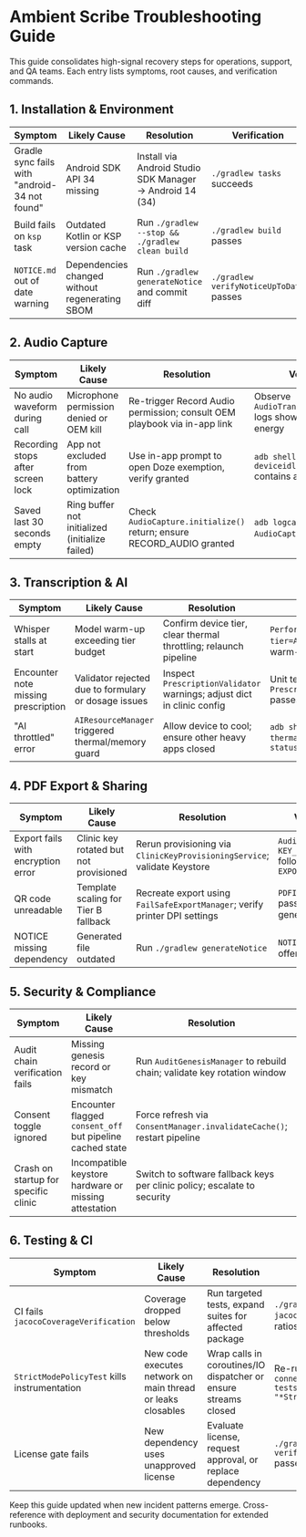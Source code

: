 # Ambient Scribe Troubleshooting Guide

This guide consolidates high-signal recovery steps for operations, support, and QA teams. Each entry lists symptoms, root causes, and verification commands.

## 1. Installation & Environment

| Symptom | Likely Cause | Resolution | Verification |
| --- | --- | --- | --- |
| Gradle sync fails with "android-34 not found" | Android SDK API 34 missing | Install via Android Studio SDK Manager → Android 14 (34) | `./gradlew tasks` succeeds |
| Build fails on `ksp` task | Outdated Kotlin or KSP version cache | Run `./gradlew --stop && ./gradlew clean build` | `./gradlew build` passes |
| `NOTICE.md` out of date warning | Dependencies changed without regenerating SBOM | Run `./gradlew generateNotice` and commit diff | `./gradlew verifyNoticeUpToDate` passes |

## 2. Audio Capture

| Symptom | Likely Cause | Resolution | Verification |
| --- | --- | --- | --- |
| No audio waveform during call | Microphone permission denied or OEM kill | Re-trigger Record Audio permission; consult OEM playbook via in-app link | Observe `AudioTranscriptionPipeline` logs showing non-zero energy |
| Recording stops after screen lock | App not excluded from battery optimization | Use in-app prompt to open Doze exemption, verify granted | `adb shell dumpsys deviceidle whitelist` contains app ID |
| Saved last 30 seconds empty | Ring buffer not initialized (initialize failed) | Check `AudioCapture.initialize()` return; ensure RECORD_AUDIO granted | `adb logcat` shows `AudioCapture` init success |

## 3. Transcription & AI

| Symptom | Likely Cause | Resolution | Verification |
| --- | --- | --- | --- |
| Whisper stalls at start | Model warm-up exceeding tier budget | Confirm device tier, clear thermal throttling; relaunch pipeline | `PerformanceManager` logs `tier=A` or `tier=B` and warm-up timings |
| Encounter note missing prescription | Validator rejected due to formulary or dosage issues | Inspect `PrescriptionValidator` warnings; adjust dict in clinic config | Unit test `PrescriptionValidatorTest` passes |
| "AI throttled" error | `AIResourceManager` triggered thermal/memory guard | Allow device to cool; ensure other heavy apps closed | `adb shell dumpsys thermalservice` shows `status=none` |

## 4. PDF Export & Sharing

| Symptom | Likely Cause | Resolution | Verification |
| --- | --- | --- | --- |
| Export fails with encryption error | Clinic key rotated but not provisioned | Rerun provisioning via `ClinicKeyProvisioningService`; validate Keystore | `AuditLogger` emits `KEY_ROTATED` followed by `EXPORT_OK` |
| QR code unreadable | Template scaling for Tier B fallback | Recreate export using `FailSafeExportManager`; verify printer DPI settings | `PDFIntegrationTest` passes with generated file |
| NOTICE missing dependency | Generated file outdated | Run `./gradlew generateNotice` | `NOTICE.md` includes offending library |

## 5. Security & Compliance

| Symptom | Likely Cause | Resolution | Verification |
| --- | --- | --- | --- |
| Audit chain verification fails | Missing genesis record or key mismatch | Run `AuditGenesisManager` to rebuild chain; validate key rotation window | `AuditVerifier` CLI reports `chain_status: ok` |
| Consent toggle ignored | Encounter flagged `consent_off` but pipeline cached state | Force refresh via `ConsentManager.invalidateCache()`; restart pipeline | Audit log emits `CONSENT_REFRESHED` |
| Crash on startup for specific clinic | Incompatible keystore hardware or missing attestation | Switch to software fallback keys per clinic policy; escalate to security | `KeystoreHazardSuite` unit tests pass |

## 6. Testing & CI

| Symptom | Likely Cause | Resolution | Verification |
| --- | --- | --- | --- |
| CI fails `jacocoCoverageVerification` | Coverage dropped below thresholds | Run targeted tests, expand suites for affected package | `./gradlew test jacocoTestReport` shows ratios ≥ thresholds |
| `StrictModePolicyTest` kills instrumentation | New code executes network on main thread or leaks closables | Wrap calls in coroutines/IO dispatcher or ensure streams closed | Re-run `./gradlew connectedAndroidTest --tests "*StrictModePolicyTest*"` |
| License gate fails | New dependency uses unapproved license | Evaluate license, request approval, or replace dependency | `./gradlew verifyLicenseAllowlist` passes |

Keep this guide updated when new incident patterns emerge. Cross-reference with deployment and security documentation for extended runbooks.

